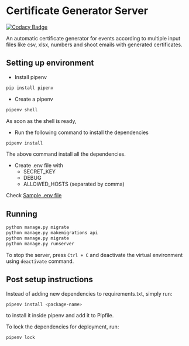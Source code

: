 # Certificate Generator Server

[![Codacy Badge](https://api.codacy.com/project/badge/Grade/06bd6acff9cd4506985192596642ef5f)](https://www.codacy.com/app/JBossOutreach/certificate-generator-server?utm_source=github.com&amp;utm_medium=referral&amp;utm_content=JBossOutreach/certificate-generator-server&amp;utm_campaign=Badge_Grade)

An automatic certificate generator for events according to multiple input files like csv, xlsx, numbers and shoot emails with generated certificates.

## Setting up environment

- Install pipenv

```sh
pip install pipenv
```

- Create a pipenv

```sh
pipenv shell
```

As soon as the shell is ready,

- Run the following command to install the dependencies

```sh
pipenv install
```

The above command install all the dependencies.

- Create .env file with
  - SECRET_KEY
  - DEBUG
  - ALLOWED_HOSTS (separated by comma)

Check [Sample .env file](.env.sample)

## Running

```sh
python manage.py migrate
python manage.py makemigrations api
python manage.py migrate
python manage.py runserver
```

To stop the server, press `Ctrl + C` and deactivate the virtual environment using `deactivate` command.

## Post setup instructions

Instead of adding new dependencies to requirements.txt, simply run:

```sh
pipenv install <package-name>
```

to install it inside pipenv and add it to Pipfile.

To lock the dependencies for deployment, run:

```sh
pipenv lock
```
